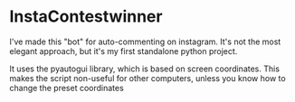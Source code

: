 # InstaContestwinner
I've made this "bot" for auto-commenting on instagram. It's not the most elegant approach, but it's my first standalone python project.

It uses the pyautogui library, which is based on screen coordinates. This makes the script non-useful for other computers, unless you know how to change the preset coordinates

